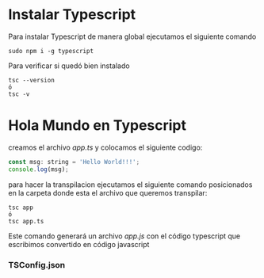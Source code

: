 # Instalar Typescript

Para instalar Typescript de manera global ejecutamos el siguiente comando

    sudo npm i -g typescript

Para verificar si quedó bien instalado

    tsc --version
    ó
    tsc -v

# Hola Mundo en Typescript

creamos el archivo *app.ts* y colocamos el siguiente codigo:

```javascript
const msg: string = 'Hello World!!!';
console.log(msg);
```

para hacer la transpilacion ejecutamos el siguiente comando posicionados en la carpeta donde esta el archivo que queremos transpilar:

    tsc app
    ó
    tsc app.ts

Este comando generará un archivo *app.js* con el código typescript que escribimos convertido en código javascript

### TSConfig.json


